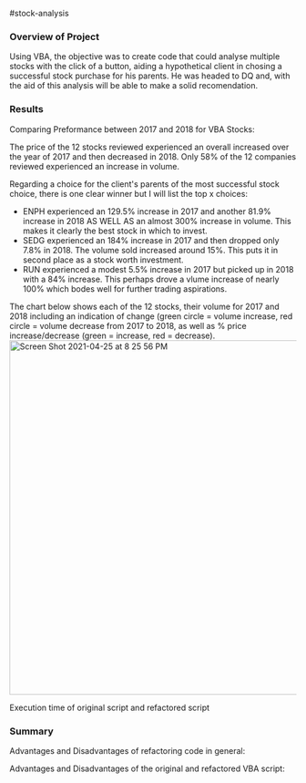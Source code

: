  #stock-analysis
 
 ### Overview of Project
 Using VBA, the objective was to create code that could analyse multiple stocks with the click of a button, aiding a hypothetical client in chosing a successful stock purchase for his parents. He was headed to DQ and, with the aid of this analysis will be able to make a solid recomendation. 
 
 ### Results
 Comparing Preformance between 2017 and 2018 for VBA Stocks:
 
 The price of the 12 stocks reviewed experienced an overall increased over the year of 2017 and then decreased in 2018.
 Only 58% of the 12 companies reviewed experienced an increase in volume.
 
 Regarding a choice for the client's parents of the most successful stock choice, there is one clear winner but I will list the top x choices: 
 - ENPH experienced an 129.5% increase in 2017 and another 81.9% increase in 2018 AS WELL AS an almost 300% increase in volume. This makes it clearly the best stock in which to invest.
 - SEDG experienced an 184% increase in 2017 and then dropped only 7.8% in 2018. The volume sold increased around 15%. This puts it in second place as a stock worth investment.
 - RUN experienced a modest 5.5% increase in 2017 but picked up in 2018 with a 84% increase. This perhaps drove a vlume increase of nearly 100% which bodes well for further trading aspirations. 
 
 The chart below shows each of the 12 stocks, their volume for 2017 and 2018 including an indication of change (green circle = volume increase, red circle = volume decrease from 2017 to 2018, as well as % price increase/decrease (green = increase, red = decrease).
 <img width="622" alt="Screen Shot 2021-04-25 at 8 25 56 PM" src="https://user-images.githubusercontent.com/14239715/116016276-24126080-a60a-11eb-9020-bab657a15e12.png">
 
 

 
 
 Execution time of original script and refactored script
 
 ### Summary
 
  Advantages and Disadvantages of refactoring code in general:
  
  
  
  Advantages and Disadvantages of the original and refactored VBA script: 
